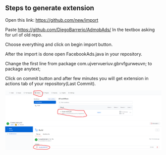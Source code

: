 ## Steps to generate extension

Open this link: https://github.com/new/import

Paste https://github.com/DiegoBarrerio/AdmobAds/ In the textbox asking for url of old repo.

Choose everything and click on begin import button.

After the import is done open FacebookAds.java in your repository.

Change the first line from package com.ujvervueriuv.gbrvfgurweuvn; to package anytext;

Click on commit button and after few minutes you will get extension in actions tab of your repository(Last Commit).

![Actions](actions.PNG)
![Build](build.PNG)
